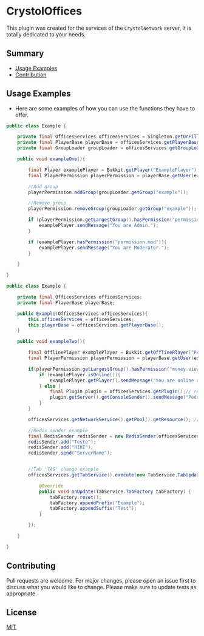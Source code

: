 # CrystolOffices
This plugin was created for the services of the `CrystolNetwork` server, it is totally dedicated to your needs.

## Summary
* [Usage Examples](#usage-examples)
* [Contribution](#contributing)

## Usage Examples
* Here are some examples of how you can use the functions they have to offer.
```java
public class Example {

    private final OfficesServices officesServices = Singleton.getOrFill(OfficesServices.class);
    private final PlayerBase playerBase = officesServices.getPlayerBase();
    private final GroupLoader groupLoader = officesServices.getGroupLoader();

    public void exampleOne(){

        final Player examplePlayer = Bukkit.getPlayer("ExamplePlayer");
        final PlayerPermission playerPermission = playerBase.getUser(examplePlayer);

        //Add group
        playerPermission.addGroup(groupLoader.getGroup("example"));

        //Remove group
        playerPermission.removeGroup(groupLoader.getGroup("example"));

        if (playerPermission.getLargestGroup().hasPermission("permission.admin")){
            examplePlayer.sendMessage("You are Admin.");
        }

        if (examplePlayer.hasPermission("permission.mod")){
            examplePlayer.sendMessage("You are Moderator.");
        }

    }

}
```

```java
public class Example {

    private final OfficesServices officesServices;
    private final PlayerBase playerBase;

    public Example(OfficesServices officesServices){
        this.officesServices = officesServices;
        this.playerBase = officesServices.getPlayerBase();
    }

    public void exampleTwo(){

        final OfflinePlayer examplePlayer = Bukkit.getOfflinePlayer("Pedrinho");
        final PlayerPermission playerPermission = playerBase.getUser(examplePlayer);

        if(playerPermission.getLargestGroup().hasPermission("money.view")){
            if (examplePlayer.isOnline()){
                examplePlayer.getPlayer().sendMessage("You are online and allowed to see other people's money.");
            } else {
                final Plugin plugin = officesServices.getPlugin();// return plugin
                plugin.getServer().getConsoleSender().sendMessage("Pedrinho is allowed to see other people's money.");
            }
        }

        officesServices.getNetworkService().getPool().getResource(); //get Redis

        //Redis sender example
        final RedisSender redisSender = new RedisSender(officesServices.getNetworkService());
        redisSender.add("Teste");
        redisSender.add("HIHI");
        redisSender.send("ServerName");


        //Tab 'TAG' change example
        officesServices.getTabService().execute(new TabService.TabUpdate() {

            @Override
            public void onUpdate(TabService.TabFactory tabFactory) {
                tabFactory.reset();
                tabFactory.appendPrefix("Example");
                tabFactory.appendSuffix("Test");
            }

        });

    }

}
```

## Contributing
Pull requests are welcome. For major changes, please open an issue first to discuss what you would like to change.
Please make sure to update tests as appropriate.

## License
[MIT](https://choosealicense.com/licenses/mit/)